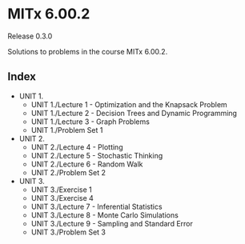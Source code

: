# MITx 6.00.2
Release 0.3.0

Solutions to problems in the course MITx 6.00.2.

## Index
- UNIT 1.
  - UNIT 1./Lecture 1 - Optimization and the Knapsack Problem
  - UNIT 1./Lecture 2 - Decision Trees and Dynamic Programming
  - UNIT 1./Lecture 3 - Graph Problems
  - UNIT 1./Problem Set 1
- UNIT 2.
  - UNIT 2./Lecture 4 - Plotting
  - UNIT 2./Lecture 5 - Stochastic Thinking
  - UNIT 2./Lecture 6 - Random Walk
  - UNIT 2./Problem Set 2
- UNIT 3.
  - UNIT 3./Exercise 1
  - UNIT 3./Exercise 4
  - UNIT 3./Lecture 7 - Inferential Statistics
  - UNIT 3./Lecture 8 - Monte Carlo Simulations
  - UNIT 3./Lecture 9 - Sampling and Standard Error
  - UNIT 3./Problem Set 3
